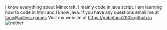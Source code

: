  I know everything about Minecraft. I mainly code in java script. I am learning how to code in html and I know java.
 If you have any questions email me at taco@adless.games
 Visit my website at https://gabetaco2005.github.io
  ![nether](https://user-images.githubusercontent.com/79541546/141400229-c5981598-e233-4bd4-8876-83d5e3cd2a1e.png)
